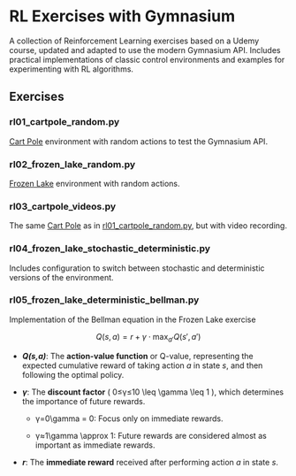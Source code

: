 # RL Exercises with Gymnasium

A collection of Reinforcement Learning exercises based on a Udemy course, updated and adapted to use the modern Gymnasium API.
Includes practical implementations of classic control environments and examples for experimenting with RL algorithms.

## Exercises

### rl01_cartpole_random.py
[Cart Pole](https://gymnasium.farama.org/environments/classic_control/cart_pole/) environment with random actions to test the Gymnasium API.

### rl02_frozen_lake_random.py
[Frozen Lake](https://gymnasium.farama.org/environments/toy_text/frozen_lake/) environment with random actions.

### rl03_cartpole_videos.py
The same [Cart Pole](https://gymnasium.farama.org/environments/classic_control/cart_pole/) as in [rl01_cartpole_random.py](https://github.com/MartinezAgullo/rl-exercises-gymnasium/blob/main/rl01_cartpole_random.py), but with video recording.

### rl04_frozen_lake_stochastic_deterministic.py
Includes configuration to switch between stochastic and deterministic versions of the environment.

### rl05_frozen_lake_deterministic_bellman.py
Implementation of the Bellman equation in the Frozen Lake exercise

$$
Q(s, a) = r + \gamma \cdot \max_{a'} Q(s', a')
$$

- ***Q(s,a)***: The **action-value function** or Q-value, representing the expected cumulative reward of taking action *a* in state *s*, and then following the optimal policy.

- ***$\gamma$***: The **discount factor** ( 0≤γ≤10 \leq \gamma \leq 1 ), which determines the importance of future rewards.

    -   γ=0\gamma = 0: Focus only on immediate rewards.

    -   γ≈1\gamma \approx 1: Future rewards are considered almost as important as immediate rewards.

- ***r***: The **immediate reward** received after performing action *a* in state *s*.
